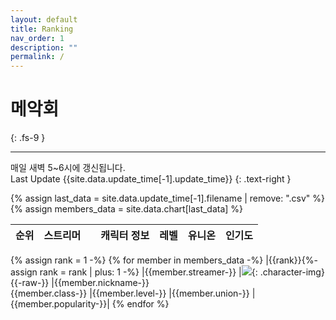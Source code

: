 ```yaml
---
layout: default
title: Ranking
nav_order: 1
description: ""
permalink: /
---
```


# 메악회
{: .fs-9 }

---

매일 새벽 5~6시에 갱신됩니다. <br>
Last Update {{site.data.update_time[-1].update_time}}
{: .text-right }

{% assign last_data = site.data.update_time[-1].filename | remove: ".csv" %}
{% assign members_data = site.data.chart[last_data] %}

| 순위 | 스트리머 |  | 캐릭터 정보 | 레벨 | 유니온 | 인기도 |
|:-:|:-|:-:|:-|:-:|:-:|:-:|
{% assign rank = 1 -%}
{% for member in members_data -%}
|{{rank}}{%- assign rank = rank | plus: 1 -%}
|{{member.streamer-}}
|<span>![](./assets/images/character/{{member.nickname}}.png){: .character-img}</span>{{-raw-}}
|{{member.nickname-}}<br>{{member.class-}}
|{{member.level-}}
|{{member.union-}}
|{{member.popularity-}}|
{% endfor %}




